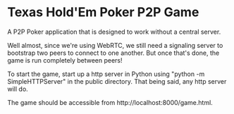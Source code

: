 Texas Hold'Em Poker P2P Game
=========

A P2P Poker application that is designed to work without a central server. 

Well almost, since we're using WebRTC, we still need a signaling server to bootstrap two peers to connect to one another. But once that's done, the game is run completely between peers!

To start the game, start up a http server in Python using "python -m SimpleHTTPServer" in the public directory. 
That being said, any http server will do.

The game should be accessible from http://localhost:8000/game.html.
